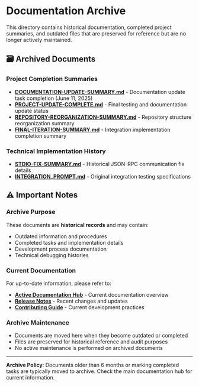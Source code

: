# Documentation Archive

This directory contains historical documentation, completed project summaries, and outdated files that are preserved for reference but are no longer actively maintained.

## 🗃️ **Archived Documents**

### **Project Completion Summaries**
- **[DOCUMENTATION-UPDATE-SUMMARY.md](DOCUMENTATION-UPDATE-SUMMARY.md)** - Documentation update task completion (June 11, 2025)
- **[PROJECT-UPDATE-COMPLETE.md](PROJECT-UPDATE-COMPLETE.md)** - Final testing and documentation update status
- **[REPOSITORY-REORGANIZATION-SUMMARY.md](REPOSITORY-REORGANIZATION-SUMMARY.md)** - Repository structure reorganization summary
- **[FINAL-ITERATION-SUMMARY.md](FINAL-ITERATION-SUMMARY.md)** - Integration implementation completion summary

### **Technical Implementation History**
- **[STDIO-FIX-SUMMARY.md](STDIO-FIX-SUMMARY.md)** - Historical JSON-RPC communication fix details
- **[INTEGRATION_PROMPT.md](INTEGRATION_PROMPT.md)** - Original integration testing specifications

## ⚠️ **Important Notes**

### **Archive Purpose**
These documents are **historical records** and may contain:
- Outdated information and procedures
- Completed tasks and implementation details
- Development process documentation
- Technical debugging histories

### **Current Documentation**
For up-to-date information, please refer to:
- **[Active Documentation Hub](../README.md)** - Current documentation overview
- **[Release Notes](../reference/RELEASE-NOTES.md)** - Recent changes and updates
- **[Contributing Guide](../guides/CONTRIBUTING.md)** - Current development practices

### **Archive Maintenance**
- Documents are moved here when they become outdated or completed
- Files are preserved for historical reference and audit purposes
- No active maintenance is performed on archived documents

---

**Archive Policy**: Documents older than 6 months or marking completed tasks are typically moved to archive. Check the main documentation hub for current information.
